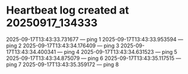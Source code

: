 # Heartbeat log created at 20250917_134333
2025-09-17T13:43:33.731677 — ping 1
2025-09-17T13:43:33.953594 — ping 2
2025-09-17T13:43:34.176409 — ping 3
2025-09-17T13:43:34.400341 — ping 4
2025-09-17T13:43:34.631523 — ping 5
2025-09-17T13:43:34.875079 — ping 6
2025-09-17T13:43:35.117515 — ping 7
2025-09-17T13:43:35.359172 — ping 8
